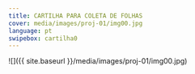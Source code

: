 ```yaml
---
title: CARTILHA PARA COLETA DE FOLHAS
cover: media/images/proj-01/img00.jpg
language: pt
swipebox: cartilha0
---
```


![]({{ site.baseurl }}/media/images/proj-01/img00.jpg)
